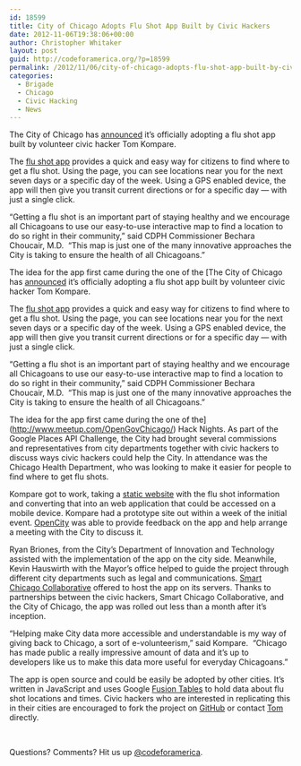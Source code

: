 ```yaml
---
id: 18599
title: City of Chicago Adopts Flu Shot App Built by Civic Hackers
date: 2012-11-06T19:38:06+00:00
author: Christopher Whitaker
layout: post
guid: http://codeforamerica.org/?p=18599
permalink: /2012/11/06/city-of-chicago-adopts-flu-shot-app-built-by-civic-hackers/
categories:
  - Brigade
  - Chicago
  - Civic Hacking
  - News
---
```

The City of Chicago has [announced](http://www.cityofchicago.org/city/en/depts/cdph/provdrs/flu/news/2012/oct/city_teams_with_localwebdeveloperstoconnectchicagoanstoflushotlo.html#.UI7Tkol2IWI.twitter) it&#8217;s officially adopting a flu shot app built by volunteer civic hacker Tom Kompare.

The [flu shot app](http://www.cityofchicago.org/city/en/depts/cdph/iframe/scc_app.html) provides a quick and easy way for citizens to find where to get a flu shot. Using the page, you can see locations near you for the next seven days or a specific day of the week. Using a GPS enabled device, the app will then give you transit current directions or for a specific day &#8212; with just a single click.

“Getting a flu shot is an important part of staying healthy and we encourage all Chicagoans to use our easy-to-use interactive map to find a location to do so right in their community,” said CDPH Commissioner Bechara Choucair, M.D.  “This map is just one of the many innovative approaches the City is taking to ensure the health of all Chicagoans.”

The idea for the app first came during the one of the [The City of Chicago has [announced](http://www.cityofchicago.org/city/en/depts/cdph/provdrs/flu/news/2012/oct/city_teams_with_localwebdeveloperstoconnectchicagoanstoflushotlo.html#.UI7Tkol2IWI.twitter) it&#8217;s officially adopting a flu shot app built by volunteer civic hacker Tom Kompare.

The [flu shot app](http://www.cityofchicago.org/city/en/depts/cdph/iframe/scc_app.html) provides a quick and easy way for citizens to find where to get a flu shot. Using the page, you can see locations near you for the next seven days or a specific day of the week. Using a GPS enabled device, the app will then give you transit current directions or for a specific day &#8212; with just a single click.

“Getting a flu shot is an important part of staying healthy and we encourage all Chicagoans to use our easy-to-use interactive map to find a location to do so right in their community,” said CDPH Commissioner Bechara Choucair, M.D.  “This map is just one of the many innovative approaches the City is taking to ensure the health of all Chicagoans.”

The idea for the app first came during the one of the](http://www.meetup.com/OpenGovChicago/) Hack Nights. As part of the Google Places API Challenge, the City had brought several commissions and representatives from city departments together with civic hackers to discuss ways civic hackers could help the City. In attendance was the Chicago Health Department, who was looking to make it easier for people to find where to get flu shots.

Kompare got to work, taking a [static website](http://www.cityofchicago.org/city/en/depts/cdph/provdrs/flu/svcs/_cdph_flu_shot_sitesacrosschicago.html) with the flu shot information and converting that into an web application that could be accessed on a mobile device. Kompare had a prototype site out within a week of the initial event. [OpenCity](http://opencityapps.org/) was able to provide feedback on the app and help arrange a meeting with the City to discuss it.

Ryan Briones, from the City’s Department of Innovation and Technology assisted with the implementation of the app on the city side. Meanwhile, Kevin Hauswirth with the Mayor’s office helped to guide the project through different city departments such as legal and communications. [Smart Chicago Collaborative](http://www.smartchicagocollaborative.org/smart-chicago-hosts-flu-shot-app-for-local-developer-using-civic-data/) offered to host the app on its servers. Thanks to partnerships between the civic hackers, Smart Chicago Collaborative, and the City of Chicago, the app was rolled out less than a month after it’s inception.

“Helping make City data more accessible and understandable is my way of giving back to Chicago, a sort of e-volunteerism,” said Kompare.  “Chicago has made public a really impressive amount of data and it’s up to developers like us to make this data more useful for everyday Chicagoans.”

The app is open source and could be easily be adopted by other cities. It’s written in JavaScript and uses Google [Fusion Tables](https://www.google.com/fusiontables/DataSource?snapid=S705126nZTU) to hold data about flu shot locations and times. Civic hackers who are interested in replicating this in their cities are encouraged to fork the project on [GitHub](https://github.com/tkompare/chicagoflushots) or contact [Tom](https://twitter.com/tomkompare) directly.

&nbsp;

Questions? Comments? Hit us up <a href="http://twitter.com/codeforamerica" target="_blank">@codeforamerica</a>.